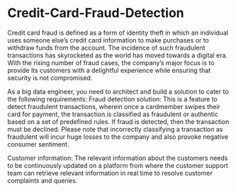# Credit-Card-Fraud-Detection
Credit card fraud is defined as a form of identity theft in which an individual uses someone else’s credit card information to make purchases or to withdraw funds from the account. The incidence of such fraudulent transactions has skyrocketed as the world has moved towards a digital era. 
With the rising number of fraud cases, the company’s major focus is to provide its customers with a delightful experience while ensuring that security is not compromised.

As a big data engineer, you need to architect and build a solution to cater to the following requirements:
Fraud detection solution: This is a feature to detect fraudulent transactions, wherein once a cardmember swipes their card for payment, the transaction is classified as fraudulent or authentic based on a set of predefined rules. If fraud is detected, then the transaction must be declined. Please note that incorrectly classifying a transaction as fraudulent will incur huge losses to the company and also provoke negative consumer sentiment. 

Customer information: The relevant information about the customers needs to be continuously updated on a platform from where the customer support team can retrieve relevant information in real time to resolve customer complaints and queries.

